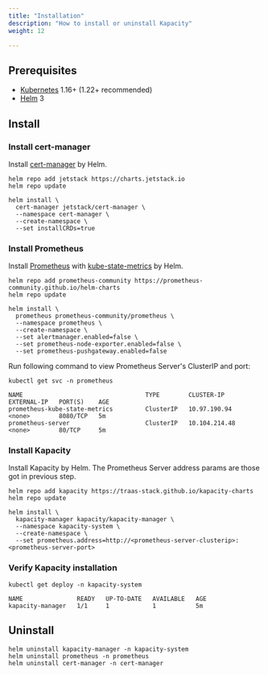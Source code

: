 ```yaml
---
title: "Installation"
description: "How to install or uninstall Kapacity"
weight: 12

---
```


## Prerequisites

- [Kubernetes](https://kubernetes.io/) 1.16+ (1.22+ recommended)
- [Helm](https://helm.sh/) 3

## Install

### Install cert-manager

Install [cert-manager](https://cert-manager.io/) by Helm.

```shell
helm repo add jetstack https://charts.jetstack.io
helm repo update

helm install \
  cert-manager jetstack/cert-manager \
  --namespace cert-manager \
  --create-namespace \
  --set installCRDs=true
```

### Install Prometheus

Install [Prometheus](https://prometheus.io/) with [kube-state-metrics](https://github.com/kubernetes/kube-state-metrics) by Helm.

```shell
helm repo add prometheus-community https://prometheus-community.github.io/helm-charts
helm repo update

helm install \
  prometheus prometheus-community/prometheus \
  --namespace prometheus \
  --create-namespace \
  --set alertmanager.enabled=false \
  --set prometheus-node-exporter.enabled=false \
  --set prometheus-pushgateway.enabled=false
```

Run following command to view Prometheus Server's ClusterIP and port:

```shell
kubectl get svc -n prometheus
```

```
NAME                                  TYPE        CLUSTER-IP       EXTERNAL-IP   PORT(S)    AGE
prometheus-kube-state-metrics         ClusterIP   10.97.190.94     <none>        8080/TCP   5m
prometheus-server                     ClusterIP   10.104.214.48    <none>        80/TCP     5m
```

### Install Kapacity

Install Kapacity by Helm. The Prometheus Server address params are those got in previous step.

```shell
helm repo add kapacity https://traas-stack.github.io/kapacity-charts
helm repo update

helm install \
  kapacity-manager kapacity/kapacity-manager \
  --namespace kapacity-system \
  --create-namespace \
  --set prometheus.address=http://<prometheus-server-clusterip>:<prometheus-server-port> 
```

### Verify Kapacity installation

```shell
kubectl get deploy -n kapacity-system
```

```
NAME               READY   UP-TO-DATE   AVAILABLE   AGE
kapacity-manager   1/1     1            1           5m
```

## Uninstall

```shell
helm uninstall kapacity-manager -n kapacity-system
helm uninstall prometheus -n prometheus
helm uninstall cert-manager -n cert-manager
```
